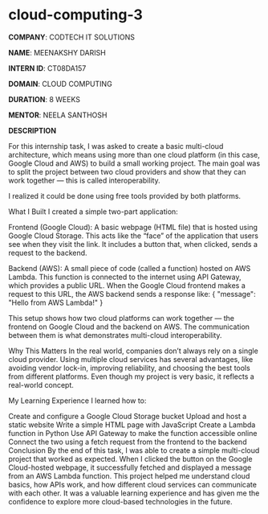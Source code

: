# cloud-computing-3

**COMPANY**: CODTECH IT SOLUTIONS

**NAME**: MEENAKSHY DARISH

**INTERN ID**: CT08DA157

**DOMAIN**: CLOUD COMPUTING

**DURATION**: 8 WEEKS

**MENTOR**: NEELA SANTHOSH


**DESCRIPTION**

For this internship task, I was asked to create a basic multi-cloud architecture, which means using more than one cloud platform (in this case, Google Cloud and AWS) to build a small working project. The main goal was to split the project between two cloud providers and show that they can work together — this is called interoperability.

I realized it could be done using free tools provided by both platforms.

What I Built
I created a simple two-part application:

Frontend (Google Cloud): A basic webpage (HTML file) that is hosted using Google Cloud Storage. This acts like the “face” of the application that users see when they visit the link. It includes a button that, when clicked, sends a request to the backend.

Backend (AWS): A small piece of code (called a function) hosted on AWS Lambda. This function is connected to the internet using API Gateway, which provides a public URL. When the Google Cloud frontend makes a request to this URL, the AWS backend sends a response like: { "message": "Hello from AWS Lambda!" }

This setup shows how two cloud platforms can work together — the frontend on Google Cloud and the backend on AWS. The communication between them is what demonstrates multi-cloud interoperability.

Why This Matters
In the real world, companies don’t always rely on a single cloud provider. Using multiple cloud services has several advantages, like avoiding vendor lock-in, improving reliability, and choosing the best tools from different platforms. Even though my project is very basic, it reflects a real-world concept.

My Learning Experience
I learned how to:

Create and configure a Google Cloud Storage bucket
Upload and host a static website
Write a simple HTML page with JavaScript
Create a Lambda function in Python
Use API Gateway to make the function accessible online
Connect the two using a fetch request from the frontend to the backend
Conclusion
By the end of this task, I was able to create a simple multi-cloud project that worked as expected. When I clicked the button on the Google Cloud-hosted webpage, it successfully fetched and displayed a message from an AWS Lambda function. This project helped me understand cloud basics, how APIs work, and how different cloud services can communicate with each other. It was a valuable learning experience and has given me the confidence to explore more cloud-based technologies in the future.
